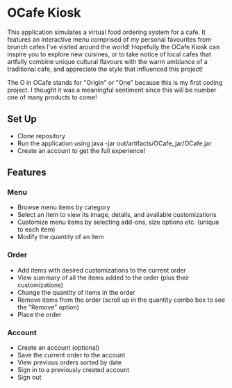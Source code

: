 # OCafe Kiosk 

This application simulates a virtual food ordering system for a cafe. It features an interactive menu comprised of my personal
favourites from brunch cafes I've visited around the world! Hopefully the OCafe Kiosk can inspire you to explore new cuisines, 
or to take notice of local cafes that artfully combine unique cultural flavours with the warm ambiance of a traditional 
cafe, and appreciate the style that influenced this project!

The O in OCafe stands for "Origin" or "One" because this is my first coding project. I thought it was a meaningful sentiment 
since this will be number one of many products to come!


## Set Up
- Clone repository
- Run the application using
java -jar out/artifacts/OCafe_jar/OCafe.jar
- Create an account to get the full experience!

## Features
### Menu
- Browse menu items by category
- Select an item to view its image, details, and available customizations
- Customize menu items by selecting add-ons, size options etc. (unique to each item)
- Modify the quantity of an item

### Order
- Add items with desired customizations to the current order
- View summary of all the items added to the order (plus their customizations)
- Change the quantity of items in the order
- Remove items from the order (scroll up in the quantity combo box to see the "Remove" option)
- Place the order

### Account
- Create an account (optional)
- Save the current order to the account
- View previous orders sorted by date 
- Sign in to a previously created account 
- Sign out 
